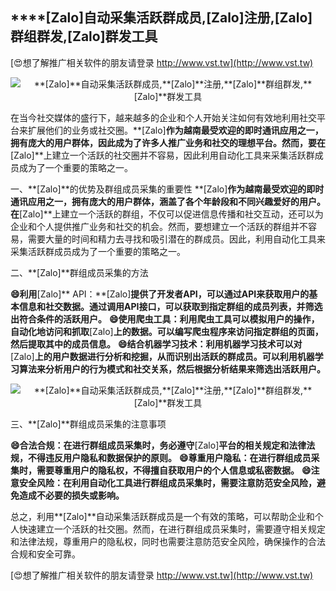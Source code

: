 ## ****[Zalo]**自动采集活跃群成员,**[Zalo]**注册,**[Zalo]**群组群发,**[Zalo]**群发工具**

[😍想了解推广相关软件的朋友请登录 http://www.vst.tw](http://www.vst.tw)

 <center><img src="https://vst.tw/MP4/tuiguang/png/6.png" alt="**[Zalo]**自动采集活跃群成员,**[Zalo]**注册,**[Zalo]**群组群发,**[Zalo]**群发工具"></center>

在当今社交媒体的盛行下，越来越多的企业和个人开始关注如何有效地利用社交平台来扩展他们的业务或社交圈。**[Zalo]**作为越南最受欢迎的即时通讯应用之一，拥有庞大的用户群体，因此成为了许多人推广业务和社交的理想平台。然而，要在**[Zalo]**上建立一个活跃的社交圈并不容易，因此利用自动化工具来采集活跃群成员成为了一个重要的策略之一。

一、**[Zalo]**的优势及群组成员采集的重要性
**[Zalo]**作为越南最受欢迎的即时通讯应用之一，拥有庞大的用户群体，涵盖了各个年龄段和不同兴趣爱好的用户。在**[Zalo]**上建立一个活跃的群组，不仅可以促进信息传播和社交互动，还可以为企业和个人提供推广业务和社交的机会。然而，要想建立一个活跃的群组并不容易，需要大量的时间和精力去寻找和吸引潜在的群成员。因此，利用自动化工具来采集活跃群成员成为了一个重要的策略之一。

二、**[Zalo]**群组成员采集的方法

**😄利用**[Zalo]** API：**[Zalo]**提供了开发者API，可以通过API来获取用户的基本信息和社交数据。通过调用API接口，可以获取到指定群组的成员列表，并筛选出符合条件的活跃用户。**
**😄使用爬虫工具：利用爬虫工具可以模拟用户的操作，自动化地访问和抓取**[Zalo]**上的数据。可以编写爬虫程序来访问指定群组的页面，然后提取其中的成员信息。**
**😄结合机器学习技术：利用机器学习技术可以对**[Zalo]**上的用户数据进行分析和挖掘，从而识别出活跃的群成员。可以利用机器学习算法来分析用户的行为模式和社交关系，然后根据分析结果来筛选出活跃用户。**

 <center><img src="https://vst.tw/MP4/tuiguang/png/1.png" alt="**[Zalo]**自动采集活跃群成员,**[Zalo]**注册,**[Zalo]**群组群发,**[Zalo]**群发工具"></center>

三、**[Zalo]**群组成员采集的注意事项

**😄合法合规：在进行群组成员采集时，务必遵守**[Zalo]**平台的相关规定和法律法规，不得违反用户隐私和数据保护的原则。**
**😄尊重用户隐私：在进行群组成员采集时，需要尊重用户的隐私权，不得擅自获取用户的个人信息或私密数据。**
**😄注意安全风险：在利用自动化工具进行群组成员采集时，需要注意防范安全风险，避免造成不必要的损失或影响。**

总之，利用**[Zalo]**自动采集活跃群成员是一个有效的策略，可以帮助企业和个人快速建立一个活跃的社交圈。然而，在进行群组成员采集时，需要遵守相关规定和法律法规，尊重用户的隐私权，同时也需要注意防范安全风险，确保操作的合法合规和安全可靠。

[😍想了解推广相关软件的朋友请登录 http://www.vst.tw](http://www.vst.tw)



